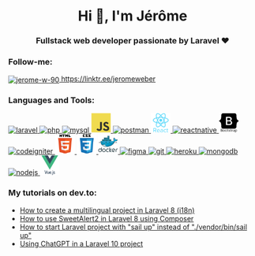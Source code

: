 <h1 align="center">Hi 👋, I'm Jérôme</h1>
<h3 align="center">Fullstack web developer passionate by Laravel ❤️</h3>

<h3 align="left">Follow-me:</h3>
<p align="left">
<a href="https://linktr.ee/jeromeweber" target="blank"><img align="center" src="https://linktr.ee/_next/static/logo-assets/default-meta-image.png" alt="jerome-w-90" height="35" width="80" /> https://linktr.ee/jeromeweber</a> 
  
</p>

<h3 align="left">Languages and Tools:</h3>
<p align="left"> 
    <a href="https://laravel.com/" target="_blank"> <img src="https://alveoweb.ca/assets/logos/laravel.png" alt="laravel" width="35" height="35"/> </a> 
    <a href="https://www.php.net" target="_blank"> <img src="https://pbs.twimg.com/profile_images/477413657693782016/Ch8Mjsdv_400x400.png" alt="php" width="35" height="35"/> </a> 
    <a href="https://www.mysql.com/" target="_blank"> <img src="https://www.nicepng.com/png/full/269-2693391_mysql-mysql-logo-png-square.png" alt="mysql" width="40" height="40"/> </a> 
    <a href="https://developer.mozilla.org/en-US/docs/Web/JavaScript" target="_blank"> <img src="https://raw.githubusercontent.com/devicons/devicon/master/icons/javascript/javascript-original.svg" alt="javascript" width="40" height="40"/> </a> 
  <a href="https://postman.com" target="_blank"> <img src="https://www.vectorlogo.zone/logos/getpostman/getpostman-icon.svg" alt="postman" width="40" height="40"/> </a>
  <a href="https://reactjs.org/" target="_blank"> <img src="https://raw.githubusercontent.com/devicons/devicon/master/icons/react/react-original-wordmark.svg" alt="react" width="40" height="40"/> </a>
  <a href="https://reactnative.dev/" target="_blank"> <img src="https://reactnative.dev/img/header_logo.svg" alt="reactnative" width="40" height="40"/> </a> 
  <a href="https://getbootstrap.com" target="_blank"> <img src="https://raw.githubusercontent.com/devicons/devicon/master/icons/bootstrap/bootstrap-plain-wordmark.svg" alt="bootstrap" width="40" height="40"/> </a> 
  <a href="https://codeigniter.com" target="_blank"> <img src="https://cdn.worldvectorlogo.com/logos/codeigniter.svg" alt="codeigniter" width="40" height="40"/> </a> 
  <a href="https://www.w3.org/html/" target="_blank"> <img src="https://raw.githubusercontent.com/devicons/devicon/master/icons/html5/html5-original-wordmark.svg" alt="html5" width="40" height="40"/> </a> 
  <a href="https://www.w3schools.com/css/" target="_blank"> <img src="https://raw.githubusercontent.com/devicons/devicon/master/icons/css3/css3-original-wordmark.svg" alt="css3" width="40" height="40"/> </a> 
  <a href="https://www.docker.com/" target="_blank"> <img src="https://raw.githubusercontent.com/devicons/devicon/master/icons/docker/docker-original-wordmark.svg" alt="docker" width="40" height="40"/> </a>
  <a href="https://www.figma.com/" target="_blank"> <img src="https://www.vectorlogo.zone/logos/figma/figma-icon.svg" alt="figma" width="40" height="40"/> </a> 
  <a href="https://git-scm.com/" target="_blank"> <img src="https://www.vectorlogo.zone/logos/git-scm/git-scm-icon.svg" alt="git" width="40" height="40"/> </a>
  <a href="https://heroku.com" target="_blank"> <img src="https://styles.redditmedia.com/t5_2t6ic/styles/communityIcon_ganjf24sw3f51.jpg" alt="heroku" width="40" height="40"/> </a> 
  <a href="https://www.mongodb.com/" target="_blank"> <img src="https://img.icons8.com/color/480/mongodb.png" alt="mongodb" width="40" height="40"/> </a> 
  <a href="https://nodejs.org" target="_blank"> <img src="https://res.cloudinary.com/proxify-io/image/upload/v1/cms/images/skills/tMAETyDAqTvkVw2xNNhRpN8VtOHt1gZXa4BAwLFt.png" alt="nodejs" width="40" height="40"/> </a> 
  <a href="https://vuejs.org/" target="_blank"> <img src="https://raw.githubusercontent.com/devicons/devicon/master/icons/vuejs/vuejs-original-wordmark.svg" alt="vuejs" width="40" height="40"/> </a> 
</p>

<h3 align="left">My tutorials on dev.to:</h3>
<ul>
<li><a href="https://dev.to/jeromew90/how-to-create-a-multilingual-project-in-laravel-internationalization-i18n-11ol" rel="nofollow">How to create a multilingual project in Laravel 8 (i18n)</a></li>
<li><a href="https://dev.to/jeromew90/how-use-sweetalert2-in-laravel-8-using-composer-jki" rel="nofollow">How to use SweetAlert2 in Laravel 8 using Composer</a></li>
<li><a href="https://dev.to/jeromew90/how-to-start-laravel-project-with-the-shortcut-sail-up-using-bashrc-31dl" rel="nofollow">How to start Laravel project with "sail up" instead of "./vendor/bin/sail up"</a></li>
<li><a href="https://dev.to/jeromew90/using-chatgpt-in-a-laravel-10-project-ng8" rel="nofollow">Using ChatGPT in a Laravel 10 project
</a></li>
</ul>
